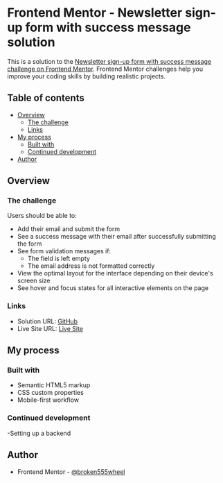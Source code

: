 # Frontend Mentor - Newsletter sign-up form with success message solution

This is a solution to the [Newsletter sign-up form with success message challenge on Frontend Mentor](https://www.frontendmentor.io/challenges/newsletter-signup-form-with-success-message-3FC1AZbNrv). Frontend Mentor challenges help you improve your coding skills by building realistic projects. 

## Table of contents

- [Overview](#overview)
  - [The challenge](#the-challenge)
  - [Links](#links)
- [My process](#my-process)
  - [Built with](#built-with)
  - [Continued development](#continued-development)
- [Author](#author)

## Overview

### The challenge

Users should be able to:

- Add their email and submit the form
- See a success message with their email after successfully submitting the form
- See form validation messages if:
  - The field is left empty
  - The email address is not formatted correctly
- View the optimal layout for the interface depending on their device's screen size
- See hover and focus states for all interactive elements on the page

### Links

- Solution URL: [GitHub](https://github.com/mwalimu-creations/fm-newsletter-signup/)
- Live Site URL: [Live Site](https://mwalimu-creations.github.io/fm-newsletter-signup/)

## My process

### Built with

- Semantic HTML5 markup
- CSS custom properties
- Mobile-first workflow

### Continued development

-Setting up a backend

## Author

- Frontend Mentor - [@broken555wheel](https://www.frontendmentor.io/profile/broken555wheel)

